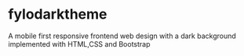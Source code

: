 # fylodarktheme
A mobile first responsive frontend web design with a dark background  implemented with HTML,CSS and Bootstrap
